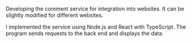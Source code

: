 Developing the comment service for integration into websites. It can be slightly modified for different websites.

I implemented the service using Node.js and React with TypeScript. The program sends requests to the back end and displays the data.
